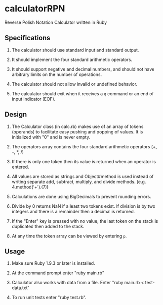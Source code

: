 # calculatorRPN
Reverse Polish Notation Calculator written in Ruby

## Specifications

1. The calculator should use standard input and standard output.

2. It should implement the four standard arithmetic operators.

3. It should support negative and decimal numbers, and should not have
   arbitrary limits on the number of operations.

4. The calculator should not allow invalid or undefined behavior.

5. The calculator should exit when it receives a `q` command or an end of input 
   indicator (EOF).

## Design

1. The Calculator class (in calc.rb) makes use of an array of tokens (operands) to facilitate 
   easy pushing and popping of values. It is initialized with "0" and is never empty.

2. The operators array contains the four standard arithmetic operators (+, -, \*, /)

3. If there is only one token then its value is returned when an operator is entered. 

4. All values are stored as strings and Object#method is used instead of writing
   separate add, subtract, multiply, and divide methods. (e.g. 4.method('+').(7))

5. Calculations are done using BigDecimals to prevent rounding errors.

6. Divide by 0 returns NaN if a least two tokens exist. If division is by two
   integers and there is a remainder then a decimal is returned.

7. If the "Enter" key is pressed with no value, the last token on the stack is duplicated
   then added to the stack.

8. At any time the token array can be viewed by entering `p`.

## Usage

1. Make sure Ruby 1.9.3 or later is installed. 

2. At the command prompt enter "ruby main.rb"

3. Calculator also works with data from a file. Enter "ruby main.rb < test-data.txt"

4. To run unit tests enter "ruby test.rb". 

